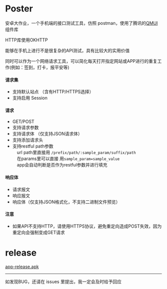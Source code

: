 # Poster

安卓大作业，一个手机端的接口测试工具，仿照 postman，使用了腾讯的[QMUI](https://qmuiteam.com/android)组件库

HTTP库使用OKHTTP


能够在手机上进行不是很复杂的API测试，具有比较大的实用价值

同时可以作为一个网络请求工具，可以简化每天打开指定网站或APP进行的重复工作(例如：签到，打卡，报平安等)

#### 请求集
 - 支持默认站点 （含有HTTP/HTTPS选择）
 - 支持启用 Session
  
#### 请求
 - GET/POST
 - 支持请求参数  
 - 支持请求体 （仅支持JSON请求体）
 - 支持添加请求头
 - 支持restful path参数  
 &emsp;url path里直接用 `/prefix/path/:sample_param/suffix/path`  
 &emsp;在params里可以直接 用`sample_param=sample_value`  
 &emsp;app会自动判断是否作为restful参数并进行填充

#### 响应体
 - 请求报文
 - 响应报文
 - 响应体（仅支持JSON格式化，不支持二进制文件预览）

#### 注意
 - 如果API不支持HTTP，请使用HTTPS协议，避免重定向造成POST失效，因为重定向会强制变成GET请求


  

# release

[app-release.apk](https://github.com/haust-Kevin/Poster/raw/main/app/release/app-release.apk)


---


如发现BUG，还请在 issues 里提出，我一定会及时给予回应

